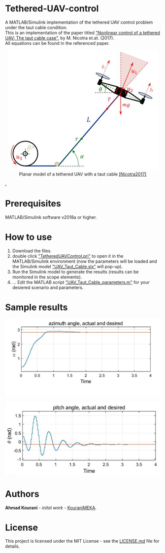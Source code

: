 # Tethered-UAV-control
A MATLAB/Simulink implementation of the tethered UAV control problem under the taut cable condition. <br />
This is an implementation of the paper titled ["Nonlinear control of a tethered UAV: The taut cable case"](https://www.sciencedirect.com/science/article/pii/S000510981630526X?via%3Dihub), by M. Nicotra et.at. (2017). <br />
All equations can be found in the referenced paper.

<p align="center">
  <img src="https://github.com/KouraniMEKA/Tethered-UAV-control/blob/master/images/Tethered_UAV.JPG">
  <br />
  Planar model of a tethered UAV with a taut cable <a href="https://www.sciencedirect.com/science/article/pii/S000510981630526X?via%3Dihub">[Nicotra2017]
</p>
  
[.](https://) 
  
# Prerequisites
MATLAB/Simulink software v2018a or higher.

# How to use
1. Download the files. <br />
2. double click ["TetheredUAVControl.prj"](https://github.com/KouraniMEKA/Tethered-UAV-control/blob/master/TetheredUAVControl.prj) to open it in the MATLAB/Simulink environment (now the parameters will be loaded and the Simulink model ["UAV_Taut_Cable.slx"](https://github.com/KouraniMEKA/Tethered-UAV-control/blob/master/UAV_Taut_Cable.slx) will pop-up). <br />
3. Run the Simulink model to generate the results (results can be monitored in the scope elements). <br />
4. ... Edit the MATLAB script ["UAV_Taut_Cable_parameters.m"](https://github.com/KouraniMEKA/Tethered-UAV-control/blob/master/UAV_Taut_Cable_parameters.m) for your desiered scenario and parameters.

# Sample results
<p align="center">
  <img src="https://github.com/KouraniMEKA/Tethered-UAV-control/blob/master/images/alpha.JPG">
  <br />
</p>

<p align="center">
  <img src="https://github.com/KouraniMEKA/Tethered-UAV-control/blob/master/images/theta.JPG">
  <br />
</p>

# Authors
**Ahmad Kourani** - *inital work* - [KouraniMEKA](https://github.com/KouraniMEKA).

# License
This project is licensed under the MIT License - see the [LICENSE.md](https://github.com/KouraniMEKA/Tethered-UAV-control/blob/master/LICENSE) file for details.
 
